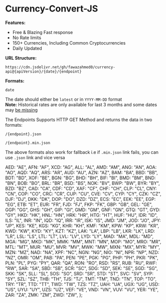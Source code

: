 # Currency-Convert-JS

**Features:**
- Free & Blazing Fast response
- No Rate limits
- 150+ Currencies, Including Common Cryptocurrencies
- Daily Updated


**URL Structure:**

`https://cdn.jsdelivr.net/gh/fawazahmed0/currency-api@{apiVersion}/{date}/{endpoint}`

**Formats:**

`date`

The date should either be `latest` or in `YYYY-MM-DD` format <br>
**Note:** Historical rates are only available for last 3 months and some dates may [be missing](https://github.com/fawazahmed0/currency-api/issues/32)

The Endpoints Supports HTTP GET Method and returns the data in two formats:

`/{endpoint}.json`

`/{endpoint}.min.json`

The above formats also work for fallback i.e if `.min.json` link fails, you can use `.json` link and vice versa

AED: "AE",
    AFN: "AF",
    XCD: "AG",
    ALL: "AL",
    AMD: "AM",
    ANG: "AN",
    AOA: "AO",
    AQD: "AQ",
    ARS: "AR",
    AUD: "AU",
    AZN: "AZ",
    BAM: "BA",
    BBD: "BB",
    BDT: "BD",
    XOF: "BE",
    BGN: "BG",
    BHD: "BH",
    BIF: "BI",
    BMD: "BM",
    BND: "BN",
    BOB: "BO",
    BRL: "BR",
    BSD: "BS",
    NOK: "BV",
    BWP: "BW",
    BYR: "BY",
    BZD: "BZ",
    CAD: "CA",
    CDF: "CD",
    XAF: "CF",
    CHF: "CH",
    CLP: "CL",
    CNY: "CN",
    COP: "CO",
    CRC: "CR",
    CUP: "CU",
    CVE: "CV",
    CYP: "CY",
    CZK: "CZ",
    DJF: "DJ",
    DKK: "DK",
    DOP: "DO",
    DZD: "DZ",
    ECS: "EC",
    EEK: "EE",
    EGP: "EG",
    ETB: "ET",
    EUR: "FR",
    FJD: "FJ",
    FKP: "FK",
    GBP: "GB",
    GEL: "GE",
    GGP: "GG",
    GHS: "GH",
    GIP: "GI",
    GMD: "GM",
    GNF: "GN",
    GTQ: "GT",
    GYD: "GY",
    HKD: "HK",
    HNL: "HN",
    HRK: "HR",
    HTG: "HT",
    HUF: "HU",
    IDR: "ID",
    ILS: "IL",
    INR: "IN",
    IQD: "IQ",
    IRR: "IR",
    ISK: "IS",
    JMD: "JM",
    JOD: "JO",
    JPY: "JP",
    KES: "KE",
    KGS: "KG",
    KHR: "KH",
    KMF: "KM",
    KPW: "KP",
    KRW: "KR",
    KWD: "KW",
    KYD: "KY",
    KZT: "KZ",
    LAK: "LA",
    LBP: "LB",
    LKR: "LK",
    LRD: "LR",
    LSL: "LS",
    LTL: "LT",
    LVL: "LV",
    LYD: "LY",
    MAD: "MA",
    MDL: "MD",
    MGA: "MG",
    MKD: "MK",
    MMK: "MM",
    MNT: "MN",
    MOP: "MO",
    MRO: "MR",
    MTL: "MT",
    MUR: "MU",
    MVR: "MV",
    MWK: "MW",
    MXN: "MX",
    MYR: "MY",
    MZN: "MZ",
    NAD: "NA",
    XPF: "NC",
    NGN: "NG",
    NIO: "NI",
    NPR: "NP",
    NZD: "NZ",
    OMR: "OM",
    PAB: "PA",
    PEN: "PE",
    PGK: "PG",
    PHP: "PH",
    PKR: "PK",
    PLN: "PL",
    PYG: "PY",
    QAR: "QA",
    RON: "RO",
    RSD: "RS",
    RUB: "RU",
    RWF: "RW",
    SAR: "SA",
    SBD: "SB",
    SCR: "SC",
    SDG: "SD",
    SEK: "SE",
    SGD: "SG",
    SKK: "SK",
    SLL: "SL",
    SOS: "SO",
    SRD: "SR",
    STD: "ST",
    SVC: "SV",
    SYP: "SY",
    SZL: "SZ",
    THB: "TH",
    TJS: "TJ",
    TMT: "TM",
    TND: "TN",
    TOP: "TO",
    TRY: "TR",
    TTD: "TT",
    TWD: "TW",
    TZS: "TZ",
    UAH: "UA",
    UGX: "UG",
    USD: "US",
    UYU: "UY",
    UZS: "UZ",
    VEF: "VE",
    VND: "VN",
    VUV: "VU",
    YER: "YE",
    ZAR: "ZA",
    ZMK: "ZM",
    ZWD: "ZW",
  };
